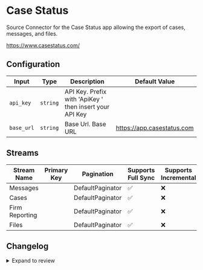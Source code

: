 # Case Status
Source Connector for the Case Status app allowing the export of cases, messages, and files. 

https://www.casestatus.com/

## Configuration

| Input | Type | Description | Default Value |
|-------|------|-------------|---------------|
| `api_key` | `string` | API Key. Prefix with &#39;ApiKey &#39; then insert your API Key |  |
| `base_url` | `string` | Base Url. Base URL | https://app.casestatus.com |

## Streams
| Stream Name | Primary Key | Pagination | Supports Full Sync | Supports Incremental |
|-------------|-------------|------------|---------------------|----------------------|
| Messages |  | DefaultPaginator | ✅ |  ❌  |
| Cases |  | DefaultPaginator | ✅ |  ❌  |
| Firm Reporting |  | DefaultPaginator | ✅ |  ❌  |
| Files |  | DefaultPaginator | ✅ |  ❌  |

## Changelog

<details>
  <summary>Expand to review</summary>

| Version          | Date              | Pull Request | Subject        |
|------------------|-------------------|--------------|----------------|
| 0.0.1 | 2025-03-05 | | Initial release by [@atritch](https://github.com/atritch) via Connector Builder |

</details>

